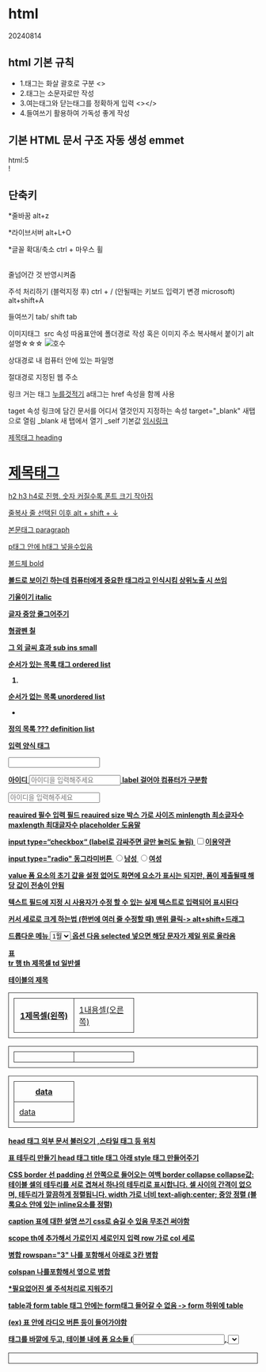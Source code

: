 # html
20240814

## html 기본 규칙
* 1.태그는 화살 괄호로 구분 <>
* 2.태그는 소문자로만 작성
* 3.여는태그와 닫는태그를 정확하게 입력 <></>
* 4.들여쓰기 활용하여 가독성 좋게 작성

## 기본 HTML 문서 구조 자동 생성 emmet
html:5  
!

## 단축키
*줄바꿈 alt+z 

*라이브서버 alt+L+O 

*글꼴 확대/축소 ctrl + 마우스 휠 

<br> 
줄넘어간 것 반영시켜줌

주석 처리하기
(블럭지정 후) ctrl + /
(안될때는 키보드 입력기 변경 microsoft)
alt+shift+A

들여쓰기
tab/ shift tab  

이미지태그
<img src="">
src 속성
따옴표안에 폴더경로 작성
혹은 이미지 주소 복사해서 붙이기
alt 설명☆☆☆
<img src="img/info_2.jpg" alt="호수">

상대경로
내 컴퓨터 안에 있는 파일명

절대경로
지정된 웹 주소

링크 거는 태그
<a href="주소적기">누를것적기</a>
a태그는 href 속성을 함께 사용

taget 속성
링크에 담긴 문서를 어디서 열것인지 지정하는 속성
target="_blank" 새탭으로 열림
_blank 새 탭에서 열기
_self 기본값
<a href="#"> 임시링크

제목태그
heading
<h1>제목태그</h1>
h2 h3 h4로 진행. 
숫자 커질수록 폰트 크기 작아짐

줄복사
줄 선택된 이후 alt + shift + ↓

본문태그 
paragraph
<p></p>
p태그 안에 h태그 넣을수있음

볼드체
bold
<b></b>

<strong>
볼드로 보이긴 하는데
컴퓨터에게 중요한 태그라고 인식시킴
상위노출 시 쓰임

기울이기
italic
<i></i>

글자 중앙 줄그어주기
<del></del>

형광펜 칠
<mark></mark>

그 외 글씨 효과
sub ins small

순서가 있는 목록 태그
ordered list
<ol>
<li></li>
</ol>
 
순서가 없는 목록 
unordered list
<ul>
	<li></li>
</ul>

정의 목록 ???
definition list
<dl>
	<dt></dt>
		<dd></dd>
</dl>

입력 양식 태그
<form>
	<input type=“”>
</form>


<label for="user_id">아이디</label>
<input id="user_id" type="text"
 placeholder="아이디을 입력해주세요">
label 걸어야 컴퓨터가 구분함

<input id="user_id" type="text"
placeholder="아이디을 입력해주세요"
maxlength="6">

reauired 필수 입력 필드
reauired size 박스 가로 사이즈
minlength 최소글자수
maxlength 최대글자수
placeholder 도움말

input type=“checkbox“
(label로 감싸주면 글만 눌러도 눌림)
<label>
<input type="checkbox" name="check1" id="check1_1">이용약관</label>

input type="radio" 동그라미버튼
<label>
<input type="radio" name="radio1" 
id="radio1_1">남성</label>
<label>
<input type="radio" name="radio1"
 id="radio1_2">여성</label>

value 
폼 요소의 초기 값을 설정
없어도 화면에 요소가 표시는 되지만,
폼이 제출될때 해당 값이 전송이 안됨

텍스트 필드에 지정 시 
사용자가 수정 할 수 있는
실제 텍스트로 입력되어 표시된다


커서 세로로 크게 하는법
(한번에 여러 줄 수정할 때)
맨위 클릭-> alt+shift+드래그

드롭다운 메뉴
<select>
            <option>1월</option>
            <option>2월</option>
            <option>3월</option>
            <option>4월</option>
        </select>
    </form>
옵션 다음 selected 넣으면 해당 문자가 제일 위로 올라옴

표  
tr 행
th 제목셀
td 일반셀

<table>
<caotion>테이블의 제목</caotion>
<tr>
<th>1제목셀(왼쪽)</th>
<td>1내용셀(오른쪽)</td>
</tr>
</table>

<table><caotion></caotion>    <tr><th></th><td></td></tr></table>

<table><thead><tr> <th> data </th></tr></thead><tbody><tr><td>data</td></tr></tbody></table>
head 태그 
외부 문서 불러오기 ,스타일 태그 등 위치

표 테두리 만들기
head 태그
 title 태그 아래 style 태그 만들어주기
<style>
table, th, td {
border: 1px solid #333;
padding: 10px;
border-collapse: collapse;}
th, td{
width: 100px;
text-aligh:center;}
</style>

CSS
border 선 
padding 선 안쪽으로 들어오는 여백
border collapse 
collapse값: 
테이블 셀의 테두리를 서로 겹쳐서 하나의 테두리로 표시합니다. 셀 사이의 간격이 없으며, 테두리가 깔끔하게 정렬됩니다.
width 가로 너비
text-aligh:center; 중앙 정렬
(블록요소 안에 있는 inline요소를 정렬)

caption
표에 대한 설명 쓰기
css로 숨길 수 있음
무조건 써야함

scope
th에 추가해서 가로인지 세로인지 입력
row 가로
col 세로 
<th scope="row">
<th scope="col">

병합
rowspan="3" 
나를 포함해서 아래로 3칸 병합

colspan 나를포함해서 옆으로 병합

*필요없어진 셀 주석처리로 지워주기

table과 form
table 태그 안에는 
form태그 들어갈 수 없음 
-> form 하위에 table

(ex) 표 안에 라디오 버튼 등이 들어가야함
<form>태그를 <table>바깥에 두고, 
테이블 내에 폼 요소들
(<input>, <select>, <textarea>, 등)을 배치하는 것이 올바른 방법입니다. 이렇게 하면 전체 표가 하나의 폼으로 묶여서 제출될 수 있습니다.

비디오
이미지와 유사 .소스(src) 필요
1.컨트롤러 필요. controls
2.반복재생 원할시. loop
3.썸네일 원할시.poster=“img/  ”
4.비디오태그 하위에 source 태그 넣어서 확장자명 다른 영상 두 개로 돌발상황 대처할수있게함
5.자동재생. autoplay muted

4번 예시
<body>
<video src="img/Wildlife.mp4" 
controls loop poster="img/logo.png">
</video>
///
<video controls loop>
<source src="img/Wildlife.mp4">
<source src="img/Wildlife.webm">
</video>
</body>

오디오
audio
비디오와 매우 유사

유튜브 퍼올 때
<>퍼가기 누르기
iframe 태그 복사

논리형 데이터 (boolean)
참ture=1 거짓false=0
따로 명시하지 않으면 자동으로 0 
명시하면 1

div
블록형식 공간 분할
줄바꿈o

span 
인라인 형식 공간 분할
줄바꿈x

블록형식 태그
div,p,heading,목록

인라인 형식 태그 
span, a, img, input, 글자형식

<h1>제목태그h1</h1>
<p>단락을 나누는p</p>
<div>공간을 분할하는 div</div>
<hr>가로선을 넣어줌 
<a href="#">링크를 거는a</a>
<span>공간을 분할하는 span</span>

모두 div 태그와 같은 기능을 수행함
header, nav, aside, section, article, footer, iframe, address ... 

nav 메뉴

11sementic.html 
웹사이트 전체적인 흐름느낌
참고참고
08도 참고
